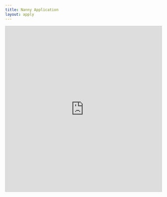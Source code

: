 ```yaml
---
title: Nanny Application
layout: apply
---
```


<iframe class="airtable-embed" src="https://airtable.com/embed/shrSGp5ouzJyAJZcy?backgroundColor=gray" frameborder="0" onmousewheel="" width="100%" height="533" style="background: transparent; border: 1px solid #ccc;"></iframe>